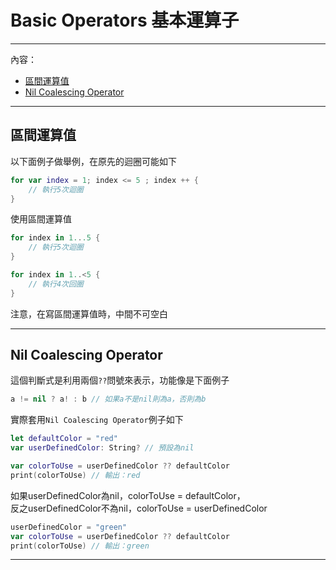 # Basic Operators 基本運算子
---
內容：
* [區間運算值](#range_operators)
* [Nil Coalescing Operator](#nil_coalescing_operators)

---
## <a name='range_operators'></a> 區間運算值
以下面例子做舉例，在原先的迴圈可能如下
```swift
for var index = 1; index <= 5 ; index ++ {
    // 執行5次迴圈
}
```
使用區間運算值
```swift
for index in 1...5 {
    // 執行5次迴圈
}
```
```swift
for index in 1..<5 {
    // 執行4次回圈
}
```
注意，在寫區間運算值時，中間不可空白

---
## <a name='nil_coalescing_operators'></a> Nil Coalescing Operator
這個判斷式是利用兩個`??`問號來表示，功能像是下面例子
```swift
a != nil ? a! : b // 如果a不是nil則為a，否則為b
```
實際套用`Nil Coalescing Operator`例子如下
```swift
let defaultColor = "red"
var userDefinedColor: String? // 預設為nil

var colorToUse = userDefinedColor ?? defaultColor
print(colorToUse) // 輸出：red
```
如果userDefinedColor為nil，colorToUse = defaultColor，<br>
反之userDefinedColor不為nil，colorToUse = userDefinedColor
```swift
userDefinedColor = "green"
var colorToUse = userDefinedColor ?? defaultColor
print(colorToUse) // 輸出：green
```
---
